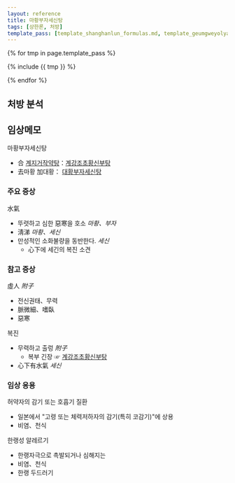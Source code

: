 ```yaml
---
layout: reference
title: 마황부자세신탕
tags: [상한론, 처방]
template_pass: [template_shanghanlun_formulas.md, template_geumgweyolyag_formulas.md, template_etc_formulas.md]
---
```



{% for tmp in page.template_pass %}

{% include {{ tmp }} %}

{% endfor %}

## 처방 분석

## 임상메모

마황부자세신탕
* 合 [계지거작약탕]({{site.formulaurl}}/계지거작약탕)：[계강조초황신부탕]({{site.formulaurl}}/계강조초황신부탕)
* 去마황 加대황： [대황부자세신탕]({{site.formulaurl}}/대황부자세신탕)

### 주요 증상

水氣
* 뚜렷하고 심한 惡寒을 호소 _마황、부자_
* 淸涕 _마황、세신_
* 만성적인 소화불량을 동반한다. _세신_
  - 心下에 세긴의 복진 소견

### 참고 증상

虛人 _附子_
* 전신권태、무력
* 脈微細、嗜臥
* 惡寒

복진
* 무력하고 출렁 _附子_
  - 복부 긴장 ☞ [계강조초황신부탕]({{site.formulaurl}}/계강조초황신부탕)
* 心下有水氣 _세신_

### 임상 응용

허약자의 감기 또는 호흡기 질환
* 일본에서 "고령 또는 체력저하자의 감기(특히 코감기)"에 상용
* 비염、천식

한랭성 알레르기
* 한랭자극으로 촉발되거나 심해지는
* 비염、천식
* 한랭 두드러기
